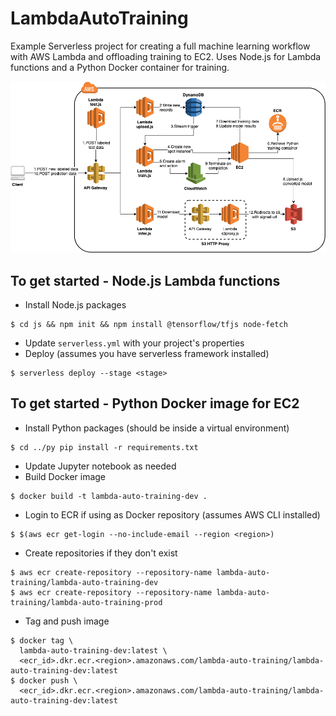 # LambdaAutoTraining

Example Serverless project for creating a full machine learning workflow with AWS Lambda 
and offloading training to EC2.  Uses Node.js for Lambda functions and a 
Python Docker container for training.

![LambdaAutoTraining architecture](architecture.png)

## To get started - Node.js Lambda functions
- Install Node.js packages
```
$ cd js && npm init && npm install @tensorflow/tfjs node-fetch
```
- Update `serverless.yml` with your project's properties
- Deploy (assumes you have serverless framework installed)
```
$ serverless deploy --stage <stage>
```

## To get started - Python Docker image for EC2
- Install Python packages (should be inside a virtual environment)
```
$ cd ../py pip install -r requirements.txt
```
- Update Jupyter notebook as needed
- Build Docker image
```
$ docker build -t lambda-auto-training-dev .
```
- Login to ECR if using as Docker repository (assumes AWS CLI installed)
```
$ $(aws ecr get-login --no-include-email --region <region>)
```
- Create repositories if they don't exist
```
$ aws ecr create-repository --repository-name lambda-auto-training/lambda-auto-training-dev
$ aws ecr create-repository --repository-name lambda-auto-training/lambda-auto-training-prod
```
- Tag and push image
```
$ docker tag \
  lambda-auto-training-dev:latest \
  <ecr_id>.dkr.ecr.<region>.amazonaws.com/lambda-auto-training/lambda-auto-training-dev:latest
$ docker push \
  <ecr_id>.dkr.ecr.<region>.amazonaws.com/lambda-auto-training/lambda-auto-training-dev:latest
```
